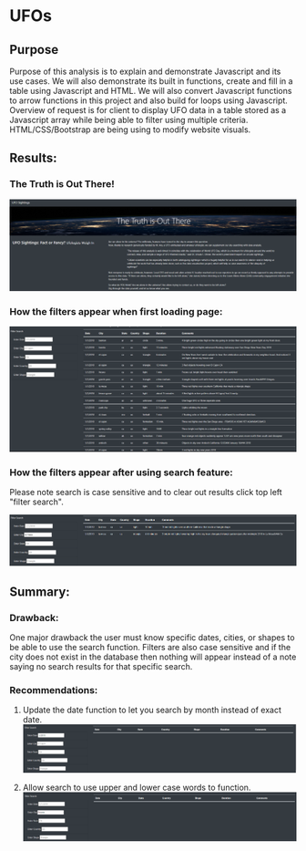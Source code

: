 # UFOs

## Purpose
Purpose of this analysis is to explain and demonstrate Javascript and its use cases. We will also demonstrate its built in functions, create and fill in a table using Javascript and HTML.
We will also convert Javascript functions to arrow functions in this project and also build for loops using Javascript. 
Overview of request is for client to display UFO data in a table stored as a Javascript array while being able to filter using multiple criteria. 
HTML/CSS/Bootstrap are being using to modify website visuals.

## Results:
### The Truth is Out There! 

![Pic 1](https://github.com/brivasbravo/UFOs/blob/main/static/images/UFO1.png)

### How the filters appear when first loading page:
![Pic 2](https://github.com/brivasbravo/UFOs/blob/main/static/images/UFO2.png)

### How the filters appear after using search feature: 
Please note search is case sensitive and to clear out results click top left "filter search".

![Pic 3](https://github.com/brivasbravo/UFOs/blob/main/static/images/UFO3.png)

## Summary: 

### Drawback:
One major drawback the user must know specific dates, cities, or shapes to be able to use the search function. Filters are also case sensitive and if the city does not exist in the
database then nothing will appear instead of a note saying no search results for that specific search. 

### Recommendations: 
1. Update the date function to let you search by month instead of exact date.
![Pic 4](https://github.com/brivasbravo/UFOs/blob/main/static/images/UFO4.png)

2. Allow search to use upper and lower case words to function.
![Pic 5](https://github.com/brivasbravo/UFOs/blob/main/static/images/UFO5.png)